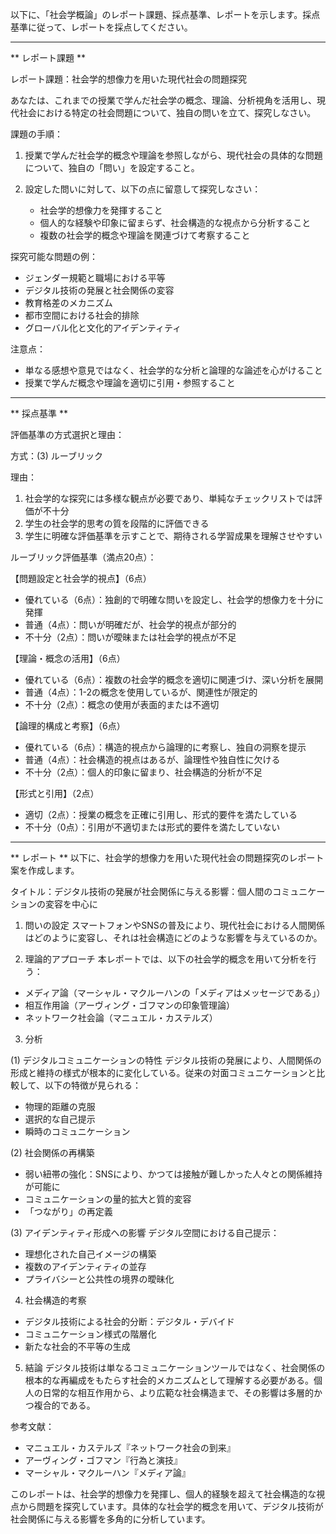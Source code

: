 以下に、「社会学概論」のレポート課題、採点基準、レポートを示します。採点基準に従って、レポートを採点してください。

---------------------------------------
** レポート課題 **

レポート課題：社会学的想像力を用いた現代社会の問題探究

あなたは、これまでの授業で学んだ社会学の概念、理論、分析視角を活用し、現代社会における特定の社会問題について、独自の問いを立て、探究しなさい。

課題の手順：

1. 授業で学んだ社会学的概念や理論を参照しながら、現代社会の具体的な問題について、独自の「問い」を設定すること。

2. 設定した問いに対して、以下の点に留意して探究しなさい：
   - 社会学的想像力を発揮すること
   - 個人的な経験や印象に留まらず、社会構造的な視点から分析すること
   - 複数の社会学的概念や理論を関連づけて考察すること

探究可能な問題の例：
- ジェンダー規範と職場における平等
- デジタル技術の発展と社会関係の変容
- 教育格差のメカニズム
- 都市空間における社会的排除
- グローバル化と文化的アイデンティティ

注意点：
- 単なる感想や意見ではなく、社会学的な分析と論理的な論述を心がけること
- 授業で学んだ概念や理論を適切に引用・参照すること

---------------------------------------
** 採点基準 **

評価基準の方式選択と理由：

方式：(3) ルーブリック

理由：
1. 社会学的な探究には多様な観点が必要であり、単純なチェックリストでは評価が不十分
2. 学生の社会学的思考の質を段階的に評価できる
3. 学生に明確な評価基準を示すことで、期待される学習成果を理解させやすい

ルーブリック評価基準（満点20点）：

【問題設定と社会学的視点】（6点）
- 優れている（6点）：独創的で明確な問いを設定し、社会学的想像力を十分に発揮
- 普通（4点）：問いが明確だが、社会学的視点が部分的
- 不十分（2点）：問いが曖昧または社会学的視点が不足

【理論・概念の活用】（6点）
- 優れている（6点）：複数の社会学的概念を適切に関連づけ、深い分析を展開
- 普通（4点）：1-2の概念を使用しているが、関連性が限定的
- 不十分（2点）：概念の使用が表面的または不適切

【論理的構成と考察】（6点）
- 優れている（6点）：構造的視点から論理的に考察し、独自の洞察を提示
- 普通（4点）：社会構造的視点はあるが、論理性や独自性に欠ける
- 不十分（2点）：個人的印象に留まり、社会構造的分析が不足

【形式と引用】（2点）
- 適切（2点）：授業の概念を正確に引用し、形式的要件を満たしている
- 不十分（0点）：引用が不適切または形式的要件を満たしていない

---------------------------------------
** レポート **
以下に、社会学的想像力を用いた現代社会の問題探究のレポート案を作成します。

タイトル：デジタル技術の発展が社会関係に与える影響：個人間のコミュニケーションの変容を中心に

1. 問いの設定
スマートフォンやSNSの普及により、現代社会における人間関係はどのように変容し、それは社会構造にどのような影響を与えているのか。

2. 理論的アプローチ
本レポートでは、以下の社会学的概念を用いて分析を行う：
- メディア論（マーシャル・マクルーハンの「メディアはメッセージである」）
- 相互作用論（アーヴィング・ゴフマンの印象管理論）
- ネットワーク社会論（マニュエル・カステルズ）

3. 分析

(1) デジタルコミュニケーションの特性
デジタル技術の発展により、人間関係の形成と維持の様式が根本的に変化している。従来の対面コミュニケーションと比較して、以下の特徴が見られる：
- 物理的距離の克服
- 選択的な自己提示
- 瞬時のコミュニケーション

(2) 社会関係の再構築
- 弱い紐帯の強化：SNSにより、かつては接触が難しかった人々との関係維持が可能に
- コミュニケーションの量的拡大と質的変容
- 「つながり」の再定義

(3) アイデンティティ形成への影響
デジタル空間における自己提示：
- 理想化された自己イメージの構築
- 複数のアイデンティティの並存
- プライバシーと公共性の境界の曖昧化

4. 社会構造的考察
- デジタル技術による社会的分断：デジタル・デバイド
- コミュニケーション様式の階層化
- 新たな社会的不平等の生成

5. 結論
デジタル技術は単なるコミュニケーションツールではなく、社会関係の根本的な再編成をもたらす社会的メカニズムとして理解する必要がある。個人の日常的な相互作用から、より広範な社会構造まで、その影響は多層的かつ複合的である。

参考文献：
- マニュエル・カステルズ『ネットワーク社会の到来』
- アーヴィング・ゴフマン『行為と演技』
- マーシャル・マクルーハン『メディア論』

このレポートは、社会学的想像力を発揮し、個人的経験を超えて社会構造的な視点から問題を探究しています。具体的な社会学的概念を用いて、デジタル技術が社会関係に与える影響を多角的に分析しています。

